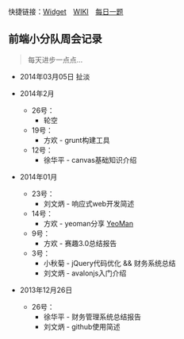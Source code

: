 快捷链接：[Widget](http://ct-fed.github.io/widget/)　[WIKI](https://github.com/ct-fed/weekly-meeting/wiki)　[每日一题](http://url.cn/Ndt5Hq)

## 前端小分队周会记录

> 每天进步一点点...

* 2014年03月05日 扯淡

* 2014年2月
	* 26号：
		* 轮空
	* 19号：
		* 方欢 -  grunt构建工具
	* 12号：
		* 徐华平 - canvas基础知识介绍
	
* 2014年01月
	* 23号：
		* 刘文炳 - 响应式web开发简述
	* 14号：
		* 方欢 - yeoman分享 [YeoMan](http://yeoman.io/)
	* 9号：
		* 方欢 - 赛趣3.0总结报告
	* 3号：
		* 小秋菊 - jQuery代码优化 && 财务系统总结
		* 刘文炳 - avalonjs入门介绍

* 2013年12月26日
	* 26号：
		* 徐华平 - 财务管理系统总结报告
		* 刘文炳 - github使用简述
